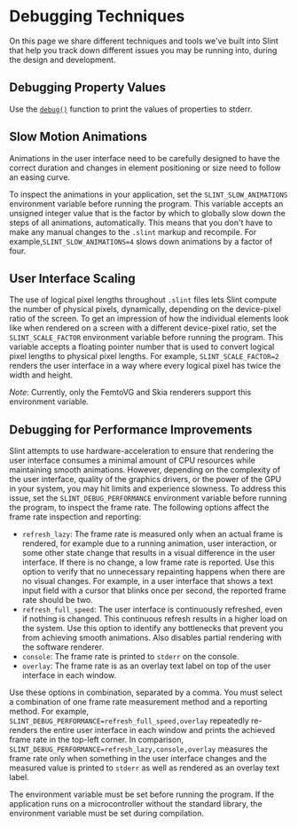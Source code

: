 <!-- Copyright © SixtyFPS GmbH <info@slint.dev> ; SPDX-License-Identifier: MIT -->
# Debugging Techniques

On this page we share different techniques and tools we've built into Slint that help you track down different issues you may be running into, during the design and development.

## Debugging Property Values

Use the [`debug()`](../language/builtins/functions.md#debug) function to print the values of properties to stderr.

## Slow Motion Animations

Animations in the user interface need to be carefully designed to have the correct duration and changes in element positioning or size need to follow an easing curve.

To inspect the animations in your application, set the `SLINT_SLOW_ANIMATIONS` environment variable before running the program. This variable accepts an unsigned integer value that is the factor by which to globally slow down the steps of all animations, automatically. This means that you don't have to make any manual changes to the `.slint` markup and recompile. For example,`SLINT_SLOW_ANIMATIONS=4` slows down animations by a factor of four.

## User Interface Scaling

The use of logical pixel lengths throughout `.slint` files lets Slint compute the number of physical pixels, dynamically, depending on the device-pixel ratio of the screen. To get an impression of how the individual elements look like when rendered on a screen with a different device-pixel ratio, set the `SLINT_SCALE_FACTOR` environment variable before running the program. This variable accepts a floating pointer number that is used to convert logical pixel lengths to physical pixel lengths. For example, `SLINT_SCALE_FACTOR=2` renders the user interface in a way where every logical pixel has twice the width and height.

_Note_: Currently, only the FemtoVG and Skia renderers support this environment variable.

## Debugging for Performance Improvements

Slint attempts to use hardware-acceleration to ensure that rendering the user interface consumes a minimal amount of CPU resources while maintaining smooth animations. However, depending on the complexity of the user interface, quality of the graphics drivers, or the power of the GPU in your system, you may hit limits and experience slowness. To address this
issue, set the `SLINT_DEBUG_PERFORMANCE` environment variable before running the program, to inspect the frame rate. The following options affect the frame rate inspection and reporting:

-   `refresh_lazy`: The frame rate is measured only when an actual frame is rendered, for example due to a running animation, user interaction, or some other state change that results in a visual difference in the user interface. If
there is no change, a low frame rate is reported. Use this option to verify that no unnecessary repainting happens when there are no visual changes. For example, in a user interface that shows a text input field with a cursor that blinks once per second, the reported frame rate should be two.
-   `refresh_full_speed`: The user interface is continuously refreshed, even if nothing is changed. This continuous refresh results in a higher load on the system. Use this option to identify any bottlenecks that prevent you from achieving smooth animations. Also disables partial rendering with the software renderer.
-   `console`: The frame rate is printed to `stderr` on the console.
-   `overlay`: The frame rate is as an overlay text label on top of the user interface in each window.

Use these options in combination, separated by a comma. You must select a combination of one frame rate measurement method and a reporting method. For example, `SLINT_DEBUG_PERFORMANCE=refresh_full_speed,overlay` repeatedly re-renders the entire user interface in each window and prints the achieved frame rate in the top-left corner. In comparison, `SLINT_DEBUG_PERFORMANCE=refresh_lazy,console,overlay` measures the frame rate only when something in the user interface changes and the measured value is printed to `stderr` as well as rendered as an overlay text label.

The environment variable must be set before running the program. If the application runs on a microcontroller without the standard library, the environment variable must be set during compilation.
